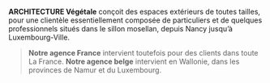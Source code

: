 ﻿

**ARCHITECTURE Végétale** conçoit des espaces extérieurs de toutes tailles, 
pour une clientèle essentiellement composée de particuliers et de quelques professionnels situés dans le sillon mosellan, depuis Nancy jusqu’à Luxembourg-Ville.
>**Notre agence France** intervient toutefois pour des clients dans toute La France.
**Notre agence belge** intervient en Wallonie, dans les provinces de Namur et du Luxembourg. 
